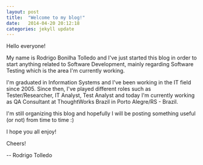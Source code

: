 ```yaml
---
layout: post
title:  "Welcome to my blog!"
date:   2014-04-20 20:12:18
categories: jekyll update
---
```


Hello everyone!

My name is Rodrigo Bonilha Tolledo and I've just started this blog in order to start anything related to Software Development, mainly regarding Software Testing which is the area I'm currently working.

I'm graduated in Information Systems and I've been working in the IT field since 2005. Since then, I've played different roles such as Tester/Researcher, IT Analyst, Test Analyst and today I'm currently working as QA Consultant at ThoughtWorks Brazil in Porto Alegre/RS - Brazil.

I'm still organizing this blog and hopefully I will be posting something useful (or not) from time to time :)

I hope you all enjoy!

Cheers!

-- Rodrigo Tolledo

